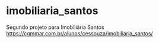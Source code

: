 # imobiliaria_santos
Segundo projeto para Imobiliária Santos
https://cgmmar.com.br/alunos/cessouza/imobiliaria_santos/
